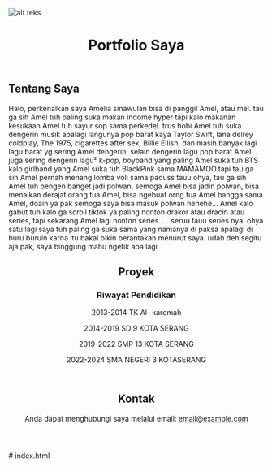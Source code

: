 <!DOCTYPE html>
<html lang="id">
<head>
    <meta charset="UTF-8">
    <meta name="viewport" content="width=device-width, initial-scale=1.0">
  
</head>
<body>

![alt teks](?raw=true)

<header>
    <h1>Portfolio Saya</h1>
</header>

<div class="container">
    <div class="section" id="about">
        <h2>Tentang Saya</h2>
        <p>Halo, perkenalkan saya Amelia sinawulan bisa di panggil Amel, atau mel. tau ga sih Amel tuh paling suka makan indome hyper tapi kalo makanan kesukaan Amel tuh sayur sop sama perkedel. trus hobi Amel tuh suka dengerin musik apalagi langunya pop barat kaya Taylor Swift, lana delrey coldplay, The 1975, cigarettes after sex,  Billie Eilish, dan masih banyak lagi lagu barat yg sering Amel dengerin, selain dengerin lagu pop barat Amel juga sering dengerin lagu² k-pop, boyband yang paling Amel suka tuh BTS kalo girlband yang Amel suka tuh BlackPink sama MAMAMOO.tapi tau ga sih Amel pernah menang lomba voli sama paduss tauu ohya, tau ga sih Amel tuh pengen banget jadi polwan, semoga Amel bisa jadin polwan, bisa menaikan derajat orang tua Amel, bisa ngebuat orng tua Amel bangga sama Amel, doain ya pak semoga saya bisa masuk polwan hehehe... Amel kalo gabut tuh kalo ga scroll tiktok ya paling nonton drakor atau dracin atau series, tapi sekarang Amel lagi nonton series..... seruu tauu series nya. ohya satu lagi saya tuh paling ga suka sama yang namanya di paksa apalagi di buru buruin karna itu bakal bikin berantakan menurut saya. udah deh segitu aja pak, saya binggung mahu ngetik apa lagi  </p>
    </div>
<header>
    <div class="section" id="projects">
        <h2>Proyek</h2>
        <div class="project">
            <div class="project-item">
        <h3>Riwayat Pendidikan</h3>
                <p>2013-2014 TK Al- karomah</p>
<p>2014-2019 SD 9 KOTA SERANG</p>
<p>2019-2022 SMP 13 KOTA SERANG</p>
<p>2022-2024 SMA NEGERI 3 KOTASERANG</p>
            </div>
        </div>
    </div>
</header>
<header>
        <h2>Kontak</h2>
        <p>Anda dapat menghubungi saya melalui email: <a href="mailto:email@example.com">email@example.com</a></p>
    </div>
</header>

</body>
</html># index.html
